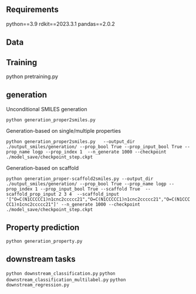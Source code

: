 **Requirements**
---------
python==3.9
rdkit==2023.3.1
pandas==2.0.2

**Data**
-------

**Training**
--------
python pretraining.py 

**generation**
----------
Unconditional SMILES generation

`python generation_proper2smiles.py`

Generation-based on single/multiple properties

`python generation_proper2smiles.py   --output_dir ./output_smiles/generation/ --prop_bool True --prop_input_bool True --prop_name logp --prop_index 1  --n_generate 1000 --checkpoint ./model_save/checkpoint_step.ckpt`

Generation-based on scaffold

`python generation_proper-scaffold2smiles.py --output_dir ./output_smiles/generation/ --prop_bool True --prop_name logp --prop_index 1 --prop_input_bool True --scaffold True  --scaffold_prop_input 2 3 4  --scaffold_input '["O=C(N1CCCCC1)n1cnc2ccccc21","O=C(N1CCCCC1)n1cnc2ccccc21","O=C(N1CCCCC1)n1cnc2ccccc21"]' --n_generate 1000 --checkpoint ./model_save/checkpoint_step.ckpt`

**Property prediction**
------
`python generation_property.py`

**downstream tasks**
------
`python downstream_classification.py`
`python downstream_classification_multilabel.py`
`python downstream_regression.py`









